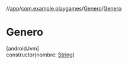 //[app](../../../index.md)/[com.example.playgames](../index.md)/[Genero](index.md)/[Genero](-genero.md)

# Genero

[androidJvm]\
constructor(nombre: [String](https://kotlinlang.org/api/latest/jvm/stdlib/kotlin/-string/index.html))
